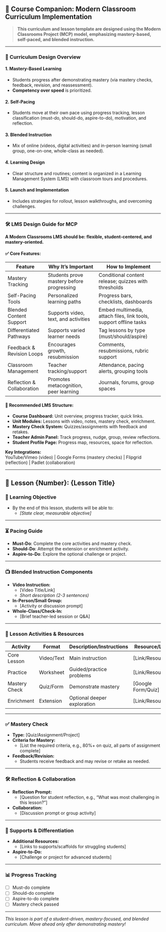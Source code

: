 ## 📝 Course Companion: Modern Classroom Curriculum Implementation

> **This curriculum and lesson template are designed using the Modern Classrooms Project (MCP) model, emphasizing mastery-based, self-paced, and blended instruction.**

---

### 📘 Curriculum Design Overview

#### 1. **Mastery-Based Learning**
- Students progress after demonstrating mastery (via mastery checks, feedback, revision, and reassessment).
- **Competency over speed** is prioritized.

#### 2. **Self-Pacing**
- Students move at their own pace using progress tracking, lesson classification (must-do, should-do, aspire-to-do), motivation, and reflection.

#### 3. **Blended Instruction**
- Mix of online (videos, digital activities) and in-person learning (small group, one-on-one, whole-class as needed).

#### 4. **Learning Design**
- Clear structure and routines; content is organized in a Learning Management System (LMS) with classroom tours and procedures.

#### 5. **Launch and Implementation**
- Includes strategies for rollout, lesson walkthroughs, and overcoming challenges.

---

### 🛠️ LMS Design Guide for MCP

**A Modern Classrooms LMS should be: flexible, student-centered, and mastery-oriented.**

#### ✅ Core Features:

| Feature                        | Why It’s Important                                      | How to Implement                                                        |
|--------------------------------|--------------------------------------------------------|-------------------------------------------------------------------------|
| Mastery Tracking               | Students prove mastery before progressing              | Conditional content release; quizzes with thresholds                    |
| Self-Pacing Tools              | Personalized learning paths                            | Progress bars, checklists, dashboards                                   |
| Blended Content Support        | Supports video, text, and activities                   | Embed multimedia, attach files, link tools, support offline tasks       |
| Differentiated Pathways        | Supports varied learner needs                          | Tag lessons by type (must/should/aspire)                                |
| Feedback & Revision Loops      | Encourages growth, resubmission                        | Comments, resubmissions, rubric support                                 |
| Classroom Management           | Teacher tracking/support                               | Attendance, pacing alerts, grouping tools                               |
| Reflection & Collaboration     | Promotes metacognition, peer learning                  | Journals, forums, group spaces                                          |

#### 🧩 Recommended LMS Structure:
- **Course Dashboard:** Unit overview, progress tracker, quick links.
- **Unit Modules:** Lessons with video, notes, mastery check, enrichment.
- **Mastery Check System:** Quizzes/assignments with feedback and retakes.
- **Teacher Admin Panel:** Track progress, nudge, group, review reflections.
- **Student Profile Page:** Progress map, resources, space for reflection.

**Key Integrations:**  
YouTube/Vimeo (video) | Google Forms (mastery checks) | Flipgrid (reflection) | Padlet (collaboration)

---

## 📗 Lesson {Number}: {Lesson Title}

### 🎯 Learning Objective
- By the end of this lesson, students will be able to:  
  - *[State clear, measurable objective]*

---

### ⏳ Pacing Guide
- **Must-Do**: Complete the core activities and mastery check.
- **Should-Do**: Attempt the extension or enrichment activity.
- **Aspire-to-Do**: Explore the optional challenge or project.

---

### 📺 Blended Instruction Components
- **Video Instruction:**  
  - [Video Title/Link]  
  - *Short description (2-3 sentences)*
- **In-Person/Small Group:**  
  - [Activity or discussion prompt]
- **Whole-Class/Check-In:**  
  - [Brief teacher-led session or Q&A]

---

### 📝 Lesson Activities & Resources

| Activity           | Format      | Description/Instructions        | Resource/Link         |
|--------------------|-------------|---------------------------------|-----------------------|
| Core Lesson        | Video/Text  | Main instruction                | [Link/Resource]       |
| Practice           | Worksheet   | Guided/practice problems        | [Link/Resource]       |
| Mastery Check      | Quiz/Form   | Demonstrate mastery             | [Google Form/Quiz]    |
| Enrichment         | Extension   | Optional deeper exploration     | [Link/Resource]       |

---

### ✅ Mastery Check

- **Type:** [Quiz/Assignment/Project]
- **Criteria for Mastery:**  
  - [List the required criteria, e.g., 80%+ on quiz, all parts of assignment complete]
- **Feedback/Revision:**  
  - Students receive feedback and may revise or retake as needed.

---

### 🛠️ Reflection & Collaboration

- **Reflection Prompt:**  
  - [Question for student reflection, e.g., “What was most challenging in this lesson?”]
- **Collaboration:**  
  - [Discussion prompt or group activity]

---

### 🌱 Supports & Differentiation

- **Additional Resources:**  
  - [Links to supports/scaffolds for struggling students]
- **Aspire-to-Do:**  
  - [Challenge or project for advanced students]

---

### 📊 Progress Tracking

- [ ] Must-do complete
- [ ] Should-do complete
- [ ] Aspire-to-do complete
- [ ] Mastery check passed

---

*This lesson is part of a student-driven, mastery-focused, and blended curriculum. Move ahead only after demonstrating mastery!*